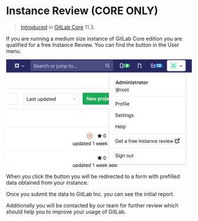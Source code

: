 # Instance Review **(CORE ONLY)**

> [Introduced][6995] in [GitLab Core][ee] 11.3.

If you are running a medium size instance of GitLab Core edition you are qualified for a free Instance Review. You can find the button in the User menu.

![Instance Review button](img/instance_review_button.png)

When you click the button you will be redirected to a form with prefilled data obtained from your instance.

Once you submit the data to GitLab Inc. you can see the initial report.

Additionally you will be contacted by our team for further review which should help you to improve your usage of GitLab.

[6995]: https://gitlab.com/gitlab-org/gitlab-foss/-/merge_requests/6995
[ee]: https://about.gitlab.com/pricing/
